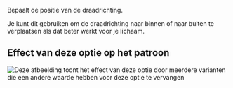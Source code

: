 Bepaalt de positie van de draadrichting.

Je kunt dit gebruiken om de draadrichting naar binnen of naar buiten te verplaatsen als dat beter werkt voor je lichaam.

## Effect van deze optie op het patroon

![Deze afbeelding toont het effect van deze optie door meerdere varianten die een andere waarde hebben voor deze optie te vervangen](paco\_grainlineposition\_sample.svg "Effect van deze optie op het patroon")
